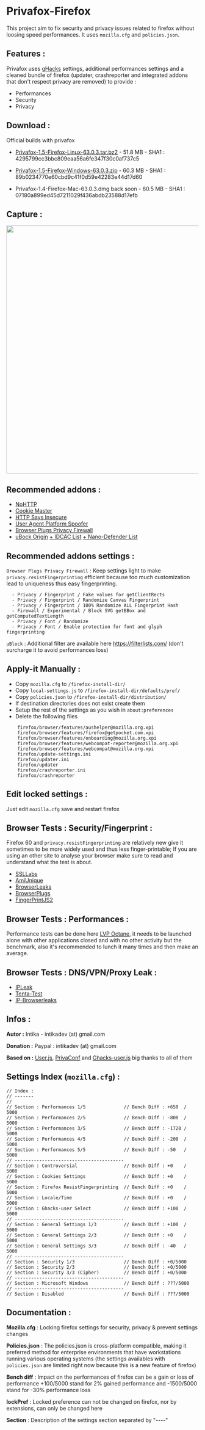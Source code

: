 # Privafox-Firefox
This project aim to fix security and privacy issues related to firefox without loosing speed performances. It uses `mozilla.cfg` and `policies.json`.

Features :
----------
Privafox uses [gHacks](https://github.com/ghacksuserjs/ghacks-user.js) settings, additional performances settings and a cleaned bundle of firefox (updater, crashreporter and integrated addons that don't respect privacy are removed) to provide :

- Performances 
- Security
- Privacy

Download :
----------
Official builds with privafox

- [Privafox-1.5-Firefox-Linux-63.0.3.tar.bz2](https://github.com/intika/privafox-firefox/releases/download/Privafox-v1.5-v63.0.3/privafox-1.5-firefox-linux-63.0.3.tar.bz2) - 51.8 MB - SHA1 : 4295799cc3bbc809eaa56a6fe347f30c0af737c5 

- [Privafox-1.5-Firefox-Windows-63.0.3.zip](https://github.com/intika/privafox-firefox/releases/download/Privafox-v1.5-v63.0.3/privafox-1.5-firefox-win-63.0.3.zip) - 60.3 MB - SHA1 : 89b0234770e60cbd9c41f0d59e42283e44d17d60 

- Privafox-1.4-Firefox-Mac-63.0.3.dmg[]() back soon - 60.5 MB - SHA1 : 07180a899ed45d7211029f436abdb23588d17efb

Capture :
---------
<p align="center">
  <img width="650" src="https://raw.githubusercontent.com/intika/privafox-firefox/master/capture.png">
</p>

Recommended addons :
--------------------
- [NoHTTP](https://addons.mozilla.org/en-US/firefox/addon/nohttp)
- [Cookie Master](https://addons.mozilla.org/en-US/firefox/addon/cookiemaster/)
- [HTTP Says Insecure](https://addons.mozilla.org/en-US/firefox/addon/http-says-insecure)
- [User Agent Platform Spoofer](https://addons.mozilla.org/en-US/firefox/addon/user-agent-platform-spoofer/)
- [Browser Plugs Privacy Firewall](https://addons.mozilla.org/en-US/firefox/addon/browser-plugs-privacy-firewall/)
- [uBock Origin](https://addons.mozilla.org/en-US/firefox/addon/ublock-origin/) [+ IDCAC List](https://www.i-dont-care-about-cookies.eu/) [+ Nano-Defender List](https://jspenguin2017.github.io/uBlockProtector/#extra-installation-steps-for-ublock-origin)

Recommended addons settings :
-----------------------------
`Browser Plugs Privacy Firewall` : Keep  settings light to make `privacy.resistFingerprinting` efficient because too much customization lead to uniqueness thus easy fingerprinting. 
```
  - Privacy / Fingerprint / Fake values for getClientRects
  - Privacy / Fingerprint / Randomize Canvas Fingerprint
  - Privacy / Fingerprint / 100% Randomize ALL Fingerprint Hash
  - Firewall / Experimental / Block SVG getBBox and getComputedTextLength
  - Privacy / Font / Randomize
  - Privacy / Font / Enable protection for font and glyph fingerprinting
```

`uBlock` : Additional filter are available here https://filterlists.com/ (don't surcharge it to avoid performances loss)

Apply-it Manually :
-------------------
- Copy `mozilla.cfg` to `/firefox-install-dir/` 
- Copy `local-settings.js` to `/firefox-install-dir/defaults/pref/`
- Copy `policies.json` to `/firefox-install-dir/distribution/`
- If destination directories does not exist create them
- Setup the rest of the settings as you wish in `about:preferences`  
- Delete the following files
``` 
    firefox/browser/features/aushelper@mozilla.org.xpi
    firefox/browser/features/firefox@getpocket.com.xpi
    firefox/browser/features/onboarding@mozilla.org.xpi
    firefox/browser/features/webcompat-reporter@mozilla.org.xpi
    firefox/browser/features/webcompat@mozilla.org.xpi
    firefox/update-settings.ini
    firefox/updater.ini
    firefox/updater
    firefox/crashreporter.ini
    firefox/crashreporter
``` 

Edit locked settings :
----------------------
Just edit `mozilla.cfg` save and restart firefox

Browser Tests : Security/Fingerprint : 
----------------------------------------------
Firefox 60 and `privacy.resistFingerprinting` are relatively new give it sometimes to be more widely used and thus less finger-printable; If you are using an other site to analyse your browser make sure to read and understand what the test is about.

- [SSLLabs](https://www.ssllabs.com/ssltest/viewMyClient.html)
- [AmiUnique](https://amiunique.org/fp)
- [BrowserLeaks](https://browserleaks.com/)
- [BrowserPlugs](https://www.browserplugs.com/fingerprint-test/index.html)
- [FingerPrintJS2](https://valve.github.io/fingerprintjs2/)

Browser Tests : Performances :
------------------------------
Performance tests can be done here [LVP Octane](https://intika.github.io/lvp-octane/), it needs to be launched alone with other applications closed and with no other activity but the benchmark, also it's recommended to lunch it many times and then make an average.

Browser Tests : DNS/VPN/Proxy Leak :
------------------------------------
- [IPLeak](https://ipleak.net/)
- [Tenta-Test](https://tenta.com/test/)
- [IP-Browserleaks](https://browserleaks.com/ip)

Infos :
-------
**Autor :** Intika - intikadev (at) gmail.com

**Donation :** Paypal : intikadev (at) gmail.com

**Based on :** [User.js](https://github.com/pyllyukko/user.js/), [PrivaConf](https://addons.mozilla.org/en-US/firefox/addon/privaconf/) and [Ghacks-user.js](https://github.com/ghacksuserjs/ghacks-user.js) big thanks to all of them

Settings Index (`mozilla.cfg`) :
--------------------------------
```
// Index :
// -------
//
// Section : Performances 1/5              // Bench Diff : +650  / 5000
// Section : Performances 2/5              // Bench Diff : -800  / 5000
// Section : Performances 3/5              // Bench Diff : -1720 / 5000
// Section : Performances 4/5              // Bench Diff : -200  / 5000 
// Section : Performances 5/5              // Bench Diff : -50   / 5000 
// ----------------------------------------
// Section : Controversial                 // Bench Diff : +0    / 5000
// Section : Cookies Settings              // Bench Diff : +0    / 5000
// Section : Firefox ResistFingerprinting  // Bench Diff : +0    / 5000
// Section : Locale/Time                   // Bench Diff : +0    / 5000
// Section : Ghacks-user Select            // Bench Diff : +100  / 5000
// ----------------------------------------
// Section : General Settings 1/3          // Bench Diff : +100  / 5000
// Section : General Settings 2/3          // Bench Diff : +0    / 5000
// Section : General Settings 3/3          // Bench Diff : -40   / 5000
// ----------------------------------------
// Section : Security 1/3                  // Bench Diff : +0/5000
// Section : Security 2/3                  // Bench Diff : +0/5000
// Section : Security 3/3 (Cipher)         // Bench Diff : +0/5000
// ----------------------------------------
// Section : Microsoft Windows             // Bench Diff : ???/5000
// ----------------------------------------
// Section : Disabled                      // Bench Diff : ???/5000
```

Documentation :
---------------

**Mozilla.cfg** : Locking firefox settings for security, privacy & prevent settings changes 

**Policies.json** : The policies.json is cross-platform compatible, making it preferred method for enterprise environments that have workstations running various operating systems (the settings availables with `policies.json` are limited right now because this is a new feature of firefox)

**Bench diff** : Impact on the performances of firefox can be a gain or loss of performance +100/5000 stand for 2% gained performance and -1500/5000 stand for -30% performance loss
               
**lockPref** : Locked preference can not be changed on firefox, nor by extensions, can only be changed here

**Section** : Description of the settings section separated by "----"
